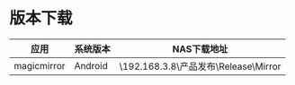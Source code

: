 # 版本下载

| 应用    | 系统版本 | NAS下载地址                   |
| ------- | -------- | --------------------------------- |
| magicmirror | Android  | \\192.168.3.8\产品发布\Release\Mirror |
